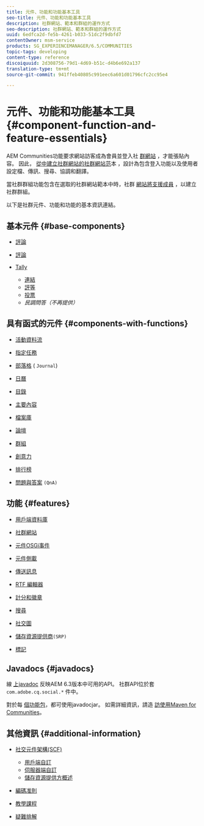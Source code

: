 ```yaml
---
title: 元件、功能和功能基本工具
seo-title: 元件、功能和功能基本工具
description: 社群網站、範本和群組的運作方式
seo-description: 社群網站、範本和群組的運作方式
uuid: 6edfca2d-fe5b-4261-b033-51dc2f9dbfd7
contentOwner: msm-service
products: SG_EXPERIENCEMANAGER/6.5/COMMUNITIES
topic-tags: developing
content-type: reference
discoiquuid: 2d308756-79d1-4d69-b51c-d4b6e692a137
translation-type: tm+mt
source-git-commit: 941ffeb40805c991eec6a601d01796cfc2cc95e4

---
```



# 元件、功能和功能基本工具 {#component-function-and-feature-essentials}

AEM Communities功能要求網站訪客成為會員並登入社 [群網站](overview.md#communitiessites) ，才能張貼內容。 因此， [從中建立社群網站的社群網站范](sites.md)本 [](sites-console.md)，設計為包含登入功能以及使用者設定檔、傳訊、搜尋、協調和翻譯。

當社群群組功能包含在選取的社群網站範本中時，社群 [網站將支援成員](functions.md#groups-function) ，以建立社群群組。

以下是社群元件、功能和功能的基本資訊連結。

## 基本元件 {#base-components}

* [評論](essentials-comments.md)
* [評論](reviews-basics.md)
* [Tally](tally.md)

   * [連結](essentials-liking.md)
   * [評等](rating-basics.md)
   * [投票](essentials-voting.md)
   * *民調問答（不再提供）*

## 具有函式的元件 {#components-with-functions}

* [活動資料流](essentials-activities.md)
* [指定任務](essentials-assignments.md)
* [部落格](blog-developer-basics.md) ( `Journal`)

* [日曆](calendar-basics-for-developers.md)
* [目錄](catalog-developer-essentials.md)
* [主要內容](essentials-featured.md)
* [檔案庫](essentials-file-library.md)
* [論壇](essentials-forum.md)
* [群組](essentials-groups.md)
* [創意力](ideation.md)
* [排行榜](leaderboard.md)
* [問題與答案](qna-essentials.md) `(QnA)`

## 功能 {#features}

* [用戶端資料庫](clientlibs.md)
* [社群網站](sites-for-developers.md)
* [元件OSGi事件](events.md)
* [元件側載](sideloading.md)
* [傳送訊息](essentials-messaging.md)
* [RTF 編輯器](rte.md)
* [計分和徽章](configure-scoring.md)
* [搜尋](search-implementation.md)
* [社交圖](essentials-socialgraph.md)
* [儲存資源提供商](srp-and-ugc.md)`(SRP)`

* [標記](tag.md)

## Javadocs {#javadocs}

線 [上javadoc](../../help/sites-developing/reference-materials.md) 反映AEM 6.3版本中可用的API。
社群API位於套 `com.adobe.cq.social.*` 件中。

對於每 [個功能包](deploy-communities.md#latestfeaturepack)，都可使用javadocjar。 如需詳細資訊，請造 [訪使用Maven for Communities](maven.md#javadocs)。

## 其他資訊 {#additional-information}

* [社交元件架構(SCF)](scf.md)

   * [用戶端自訂](client-customize.md)
   * [伺服器端自訂](server-customize.md)
   * [儲存資源提供方概述](srp.md)

* [編碼准則](code-guide.md)
* [教學課程](tutorials.md)
* [疑難排解](troubleshooting.md)

